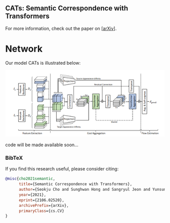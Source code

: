 ## CATs:  Semantic Correspondence  with Transformers
For more information, check out the paper on [[arXiv](https://arxiv.org/abs/2106.02520)].

# Network

Our model CATs is illustrated below:

![alt text](/images/ARCH.png)


code will be made available soon...

### BibTeX
If you find this research useful, please consider citing:
````BibTeX
@misc{cho2021semantic,
      title={Semantic Correspondence with Transformers}, 
      author={Seokju Cho and Sunghwan Hong and Sangryul Jeon and Yunsung Lee and Kwanghoon Sohn and Seungryong Kim},
      year={2021},
      eprint={2106.02520},
      archivePrefix={arXiv},
      primaryClass={cs.CV}
}
````
